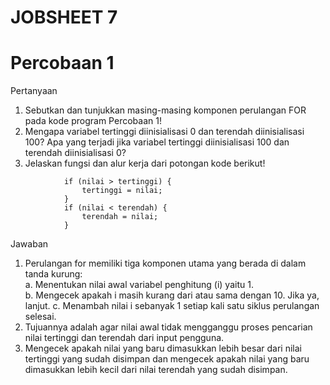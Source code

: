 # JOBSHEET 7
# Percobaan 1


Pertanyaan
1. Sebutkan dan tunjukkan masing-masing komponen perulangan FOR pada kode program Percobaan 1! 
2. Mengapa variabel tertinggi diinisialisasi 0 dan terendah diinisialisasi 100? Apa yang terjadi jika variabel tertinggi diinisialisasi 100 dan terendah diinisialisasi 0?
3. Jelaskan fungsi dan alur kerja dari potongan kode berikut! 
```
            if (nilai > tertinggi) {
                tertinggi = nilai;
            }
            if (nilai < terendah) {
                terendah = nilai;
            }
```


Jawaban
1. Perulangan for memiliki tiga komponen utama yang berada di dalam tanda kurung:  
   a. Menentukan nilai awal variabel penghitung (i) yaitu 1.  
   b. Mengecek apakah i masih kurang dari atau sama dengan 10. Jika ya, lanjut. 
   c. Menambah nilai i sebanyak 1 setiap kali satu siklus perulangan selesai. 
2. Tujuannya adalah agar nilai awal tidak mengganggu proses pencarian nilai tertinggi dan terendah dari input pengguna. 
3. Mengecek apakah nilai yang baru dimasukkan lebih besar dari nilai tertinggi yang sudah disimpan dan mengecek apakah nilai yang baru dimasukkan lebih kecil dari nilai terendah yang sudah disimpan.